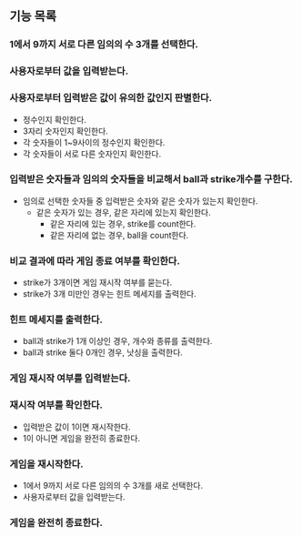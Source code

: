 ## 기능 목록

### 1에서 9까지 서로 다른 임의의 수 3개를 선택한다.

### 사용자로부터 값을 입력받는다.

### 사용자로부터 입력받은 값이 유의한 값인지 판별한다.

- 정수인지 확인한다.
- 3자리 숫자인지 확인한다.
- 각 숫자들이 1~9사이의 정수인지 확인한다.
- 각 숫자들이 서로 다른 숫자인지 확인한다.

### 입력받은 숫자들과 임의의 숫자들을 비교해서 ball과 strike개수를 구한다.

- 임의로 선택한 숫자들 중 입력받은 숫자와 같은 숫자가 있는지 확인한다.
  - 같은 숫자가 있는 경우, 같은 자리에 있는지 확인한다.
    - 같은 자리에 있는 경우, strike를 count한다.
    - 같은 자리에 없는 경우, ball을 count한다.

### 비교 결과에 따라 게임 종료 여부를 확인한다.

- strike가 3개이면 게임 재시작 여부를 묻는다.
- strike가 3개 미만인 경우는 힌트 메세지를 출력한다.

### 힌트 메세지를 출력한다.

- ball과 strike가 1개 이상인 경우, 개수와 종류를 출력한다.
- ball과 strike 둘다 0개인 경우, 낫싱을 출력한다.

### 게임 재시작 여부를 입력받는다.

### 재시작 여부를 확인한다.

- 입력받은 값이 1이면 재시작한다.
- 1이 아니면 게임을 완전히 종료한다.

### 게임을 재시작한다.

- 1에서 9까지 서로 다른 임의의 수 3개를 새로 선택한다.
- 사용자로부터 값을 입력받는다.

### 게임을 완전히 종료한다.
